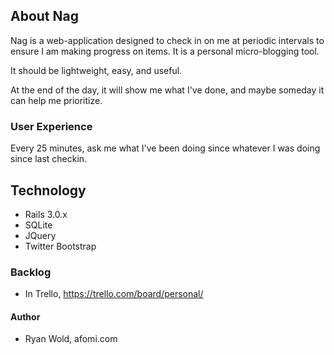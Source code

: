 ## About Nag

Nag is a web-application designed to check in on me at periodic intervals
to ensure I am making progress on items.  It is a personal micro-blogging tool.

It should be lightweight, easy, and useful.

At the end of the day, it will show me what I've done, and maybe someday
it can help me prioritize.

### User Experience

Every 25 minutes, ask me what I've been doing since whatever I was doing since last checkin.

## Technology
* Rails 3.0.x
* SQLite
* JQuery
* Twitter Bootstrap

### Backlog
* In Trello, https://trello.com/board/personal/

#### Author
* Ryan Wold, afomi.com